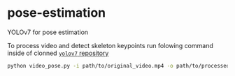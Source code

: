 # pose-estimation
YOLOv7 for pose estimation

To process video and detect skeleton keypoints run folowing command inside of clonned [`yolov7` repository](https://github.com/WongKinYiu/yolov7)

```sh
python video_pose.py -i path/to/original_video.mp4 -o path/to/processed_video.mp4 
```